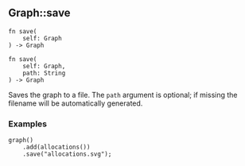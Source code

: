 ## Graph::save

```rhai
fn save(
    self: Graph
) -> Graph
```

```rhai
fn save(
    self: Graph,
    path: String
) -> Graph
```

Saves the graph to a file. The `path` argument is optional; if missing the filename will be automatically generated.

### Examples

```rhai,%run
graph()
    .add(allocations())
    .save("allocations.svg");
```
